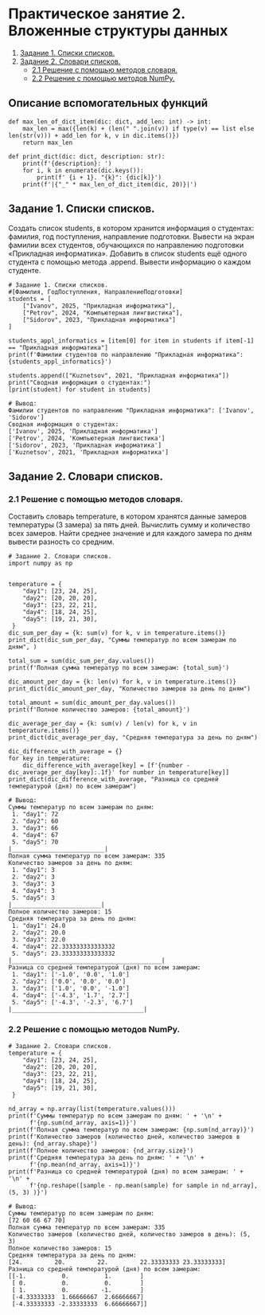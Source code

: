 # Практическое занятие 2. Вложенные структуры данных
1. [Задание 1. Списки списков.](#задание-1-списки-списков)
2. [Задание 2. Словари списков.](#задание-2-словари-списков)
    - [2.1 Решение с помощью методов словаря.](#21-решение-с-помощью-методов-словаря)
    - [2.2 Решение с помощью методов NumPy.](#22-решение-с-помощью-методов-numpy)

## Описание вспомогательных функций
```
def max_len_of_dict_item(dic: dict, add_len: int) -> int:
    max_len = max({len(k) + (len(" ".join(v)) if type(v) == list else len(str(v))) + add_len for k, v in dic.items()})
    return max_len

def print_dict(dic: dict, description: str):
    print(f'{description}: ')
    for i, k in enumerate(dic.keys()):
        print(f' {i + 1}. "{k}": {dic[k]}')
    print(f'|{"_" * max_len_of_dict_item(dic, 20)}|')   
```
## Задание 1. Списки списков.
Создать список students, в котором хранится информация о студентах: фамилия, год поступления, направление подготовки. Вывести на экран фамилии всех студентов, обучающихся по направлению подготовки «Прикладная информатика». Добавить в список students ещё одного студента с помощью метода .append. Вывести информацию о каждом студенте.
```
# Задание 1. Списки списков.
#[Фамилия, ГодПоступления, НаправлениеПодготовки]
students = [
    ["Ivanov", 2025, "Прикладная информатика"],
    ["Petrov", 2024, "Компьютерная лингвистика"],
    ["Sidorov", 2023, "Прикладная информатика"]
]

students_appl_informatics = [item[0] for item in students if item[-1] == "Прикладная информатика"]
print(f'Фамилии студентов по направлению "Прикладная информатика": {students_appl_informatics}')

students.append(["Kuznetsov", 2021, "Прикладная информатика"])
print("Сводная информация о студентах:")
[print(student) for student in students]

# Вывод:
Фамилии студентов по направлению "Прикладная информатика": ['Ivanov', 'Sidorov']
Сводная информация о студентах:
['Ivanov', 2025, 'Прикладная информатика']
['Petrov', 2024, 'Компьютерная лингвистика']
['Sidorov', 2023, 'Прикладная информатика']
['Kuznetsov', 2021, 'Прикладная информатика']
```
## Задание 2. Словари списков.
### 2.1 Решение с помощью методов словаря.
Составить словарь temperature, в котором хранятся данные замеров температуры (3 замера) за пять дней. Вычислить сумму и количество всех замеров. Найти среднее значение и для каждого замера по дням  вывести разность со средним. 
```
# Задание 2. Словари списков.
import numpy as np


temperature = {
    "day1": [23, 24, 25],
    "day2": [20, 20, 20],
    "day3": [23, 22, 21],
    "day4": [18, 24, 25],
    "day5": [19, 21, 30],
 }
dic_sum_per_day = {k: sum(v) for k, v in temperature.items()}
print_dict(dic_sum_per_day, "Суммы температур по всем замерам по дням", )

total_sum = sum(dic_sum_per_day.values())
print(f'Полная сумма температур по всем замерам: {total_sum}')

dic_amount_per_day = {k: len(v) for k, v in temperature.items()}
print_dict(dic_amount_per_day, "Количество замеров за день по дням")

total_amount = sum(dic_amount_per_day.values())
print(f'Полное количество замеров: {total_amount}')

dic_average_per_day = {k: sum(v) / len(v) for k, v in temperature.items()}
print_dict(dic_average_per_day, "Средняя температура за день по дням")

dic_difference_with_average = {}
for key in temperature:
    dic_difference_with_average[key] = [f'{number - dic_average_per_day[key]:.1f}' for number in temperature[key]]
print_dict(dic_difference_with_average, "Разница со средней температурой (дня) по всем замерам")

# Вывод:
Суммы температур по всем замерам по дням: 
 1. "day1": 72
 2. "day2": 60
 3. "day3": 66
 4. "day4": 67
 5. "day5": 70
|__________________________|
Полная сумма температур по всем замерам: 335
Количество замеров за день по дням: 
 1. "day1": 3
 2. "day2": 3
 3. "day3": 3
 4. "day4": 3
 5. "day5": 3
|_________________________|
Полное количество замеров: 15
Средняя температура за день по дням: 
 1. "day1": 24.0
 2. "day2": 20.0
 3. "day3": 22.0
 4. "day4": 22.333333333333332
 5. "day5": 23.333333333333332
|__________________________________________|
Разница со средней температурой (дня) по всем замерам: 
 1. "day1": ['-1.0', '0.0', '1.0']
 2. "day2": ['0.0', '0.0', '0.0']
 3. "day3": ['1.0', '0.0', '-1.0']
 4. "day4": ['-4.3', '1.7', '2.7']
 5. "day5": ['-4.3', '-2.3', '6.7']
|_____________________________________|
```
### 2.2 Решение с помощью методов NumPy.
```
# Задание 2. Словари списков.
temperature = {
    "day1": [23, 24, 25],
    "day2": [20, 20, 20],
    "day3": [23, 22, 21],
    "day4": [18, 24, 25],
    "day5": [19, 21, 30],
 }

nd_array = np.array(list(temperature.values()))
print(f'Суммы температур по всем замерам по дням: ' + '\n' +
      f'{np.sum(nd_array, axis=1)}')
print(f'Полная сумма температур по всем замерам: {np.sum(nd_array)}')
print(f'Количество замеров (количество дней, количество замеров в день): {nd_array.shape}')
print(f'Полное количество замеров: {nd_array.size}')
print(f'Средняя температура за день по дням: ' + '\n' +
      f'{np.mean(nd_array, axis=1)}')
print(f'Разница со средней температурой (дня) по всем замерам: ' + '\n' +
      f'{np.reshape([sample - np.mean(sample) for sample in nd_array], (5, 3) )}')

# Вывод:
Суммы температур по всем замерам по дням: 
[72 60 66 67 70]
Полная сумма температур по всем замерам: 335
Количество замеров (количество дней, количество замеров в день): (5, 3)
Полное количество замеров: 15
Средняя температура за день по дням: 
[24.         20.         22.         22.33333333 23.33333333]
Разница со средней температурой (дня) по всем замерам: 
[[-1.          0.          1.        ]
 [ 0.          0.          0.        ]
 [ 1.          0.         -1.        ]
 [-4.33333333  1.66666667  2.66666667]
 [-4.33333333 -2.33333333  6.66666667]]
 ```
